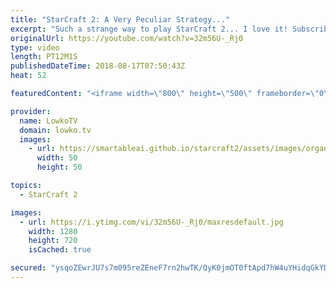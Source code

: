 ```yaml
---
title: "StarCraft 2: A Very Peculiar Strategy..."
excerpt: "Such a strange way to play StarCraft 2... I love it! Subscribe for more videos: http://lowko.tv/youtube Stinky Cheese: https://goo.gl/49vhoj  If you have an awesome replay of StarCraft 2 that you think is worth casting, you can send it to replays@lowko.tv.  Support me on Patreon: http://www.patreon.com/lowkotv"
originalUrl: https://youtube.com/watch?v=32m56U-_Rj0
type: video
length: PT12M1S
publishedDateTime: 2018-08-17T07:50:43Z
heat: 52

featuredContent: "<iframe width=\"800\" height=\"500\" frameborder=\"0\" src=\"https://www.youtube.com/embed/32m56U-_Rj0\" allow=\"accelerometer; autoplay; encrypted-media; gyroscope; picture-in-picture\" allowfullscreen></iframe>"

provider:
  name: LowkoTV
  domain: lowko.tv
  images:
    - url: https://smartableai.github.io/starcraft2/assets/images/organizations/lowko.tv-50x50.jpg
      width: 50
      height: 50

topics:
  - StarCraft 2

images:
  - url: https://i.ytimg.com/vi/32m56U-_Rj0/maxresdefault.jpg
    width: 1280
    height: 720
    isCached: true

secured: "ysqoZEwrJU7s7m095reZEneF7rn2hwTK/QyK0jmOT0ftApd7hW4uYHidqGkYDMZht9S4D8CDL/Rl9GEXuv3AhTJ+TP0aVmnjXNw8GdBoRODb4CHdvKRQfAO2C2GpkxdGnuaoY8xyImTuHRoeHqNdJ8PUdfcBWsDa7Cze5riyCka8LqiEjUzcWqd+Hn8yQMJunK4sOghIPqi/qAA9B8/0RqcKg1pg9HeptxNcC8/potH48iElq9MInEKVDrxf96JPSPeyca7Ss/aE9JUqS1cEsH7QaxFMSbofjGzeX/hea+lNx59dHpgp6mTz491Igx3CcIylKOBJGuaf61iV5INXokl0WY2EiM/JmGFFXEMoCabuxq7eFKOh4vey5irvF64wLLFpf+hY+nILfRinAJ5L3oV7MpgdcWxWQWZfnKRcUnk=;XDtRFNGJWA0lb3WdBp1uQQ=="
---
```


